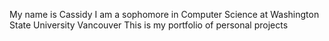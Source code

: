 My name is Cassidy
I am a sophomore in Computer Science at Washington State University Vancouver
This is my portfolio of personal projects

<!---
cfemling/cfemling is a ✨ special ✨ repository because its `README.md` (this file) appears on your GitHub profile.
You can click the Preview link to take a look at your changes.
--->
